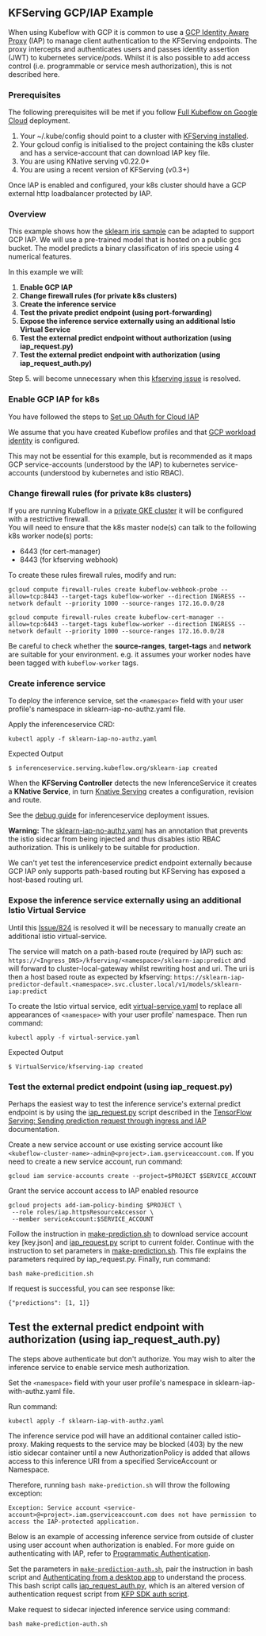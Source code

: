 ## KFServing GCP/IAP Example 
When using Kubeflow with GCP it is common to use a [GCP Identity Aware Proxy](https://cloud.google.com/iap) (IAP) to manage client authentication to the KFServing endpoints.  The proxy intercepts and authenticates users and passes identity assertion (JWT) to kubernetes service/pods.  Whilst it is also possible to add access control (i.e. programmable or service mesh authorization), this is not described here.

### Prerequisites

The following prerequisites will be met if you follow [Full Kubeflow on Google Cloud](https://www.kubeflow.org/docs/distributions/gke/deploy/overview/) deployment.

1. Your ~/.kube/config should point to a cluster with [KFServing installed](https://github.com/kubeflow/kfserving/#install-kfserving).
2. Your gcloud config is initialised to the project containing the k8s cluster and has a service-account that can download IAP key file.
3. You are using KNative serving v0.22.0+
4. You are using a recent version of KFServing (v0.3+)

Once IAP is enabled and configured, your k8s cluster should have a GCP external http loadbalancer protected by IAP.

### Overview
This example shows how the [sklearn iris sample](https://github.com/kserve/kserve/tree/master/docs/samples/v1alpha2/sklearn) can be adapted to support GCP IAP.  We will use a pre-trained model that is hosted on a public gcs bucket.  The model predicts a binary classificaton of iris specie using 4 numerical features.

In this example we will:
 1. **Enable GCP IAP**
 1. **Change firewall rules (for private k8s clusters)**
 1. **Create the inference service**
 1. **Test the private predict endpoint (using port-forwarding)**
 1. **Expose the inference service externally using an additional Istio Virtual Service**
 1. **Test the external predict endpoint without authorization (using iap_request.py)**
 1. **Test the external predict endpoint with authorization (using iap_request_auth.py)**

Step 5. will become unnecessary when this [kfserving issue](https://github.com/kubeflow/kfserving/issues/824) is resolved.

### Enable GCP IAP for k8s
You have followed the steps to [Set up OAuth for Cloud IAP](https://www.kubeflow.org/docs/gke/deploy/oauth-setup/)

We assume that you have created Kubeflow profiles and that [GCP workload identity](https://www.kubeflow.org/docs/gke/authentication/) is configured.

This may not be essential for this example, but is recommended as it maps GCP service-accounts (understood by the IAP) to kubernetes service-accounts (understood by kubernetes and istio RBAC).

### Change firewall rules (for private k8s clusters) 
If you are running Kubeflow in a [private GKE cluster](https://cloud.google.com/kubernetes-engine/docs/how-to/private-clusters) it will be configured with a restrictive firewall.  
You will need to ensure that the k8s master node(s) can talk to the following k8s worker node(s) ports: 
 - 6443 (for cert-manager) 
 - 8443 (for kfserving webhook)

To create these rules firewall rules, modify and run:

```
gcloud compute firewall-rules create kubeflow-webhook-probe --allow=tcp:8443 --target-tags kubeflow-worker --direction INGRESS --network default --priority 1000 --source-ranges 172.16.0.0/28

gcloud compute firewall-rules create kubeflow-cert-manager --allow=tcp:6443 --target-tags kubeflow-worker --direction INGRESS --network default --priority 1000 --source-ranges 172.16.0.0/28

```
Be careful to check whether the **source-ranges**, **target-tags** and **network** are suitable for your environment.  e.g. it assumes your worker nodes have been tagged with `kubeflow-worker` tags.


### Create inference service

To deploy the inference service, set the `<namespace>` field with your user profile's namespace in sklearn-iap-no-authz.yaml file.

Apply the inferenceservice CRD:
```
kubectl apply -f sklearn-iap-no-authz.yaml
```

Expected Output
```
$ inferenceservice.serving.kubeflow.org/sklearn-iap created
```

When the **KFServing Controller** detects the new InferenceService it creates a **KNative Service**, in turn [Knative Serving](https://knative.dev/docs/serving/) creates a configuration, revision and route.  

See the [debug guide](https://github.com/kubeflow/kfserving/blob/master/docs/KFSERVING_DEBUG_GUIDE.md) for inferenceservice deployment issues.

**Warning:** The [sklearn-iap-no-authz.yaml](./sklearn-iap-no-authz.yaml) has an annotation that prevents the istio sidecar from being injected and thus disables istio RBAC authorization.  This is unlikely to be suitable for production.

We can't yet test the inferenceservice predict endpoint externally because GCP IAP only supports path-based routing but KFServing has exposed a host-based routing url.  

### Expose the inference service externally using an additional Istio Virtual Service

Until this [Issue/824](https://github.com/kubeflow/kfserving/issues/824) is resolved it will be necessary to manually create an additional istio virtual-service.

The service will match on a path-based route (required by IAP) such as:
```https://<Ingress_DNS>/kfserving/<namespace>/sklearn-iap:predict```
and will forward to cluster-local-gateway whilst rewriting host and uri.  The uri is then a host based route as expected by kfserving:
```https://sklearn-iap-predictor-default.<namespace>.svc.cluster.local/v1/models/sklearn-iap:predict```

To create the Istio virtual service, edit [virtual-service.yaml](./virtual-service.yaml) to replace all appearances of `<namespace>` with your user profile' namespace. Then run command:

```
kubectl apply -f virtual-service.yaml
```

Expected Output
```
$ VirtualService/kfserving-iap created
```


### Test the external predict endpoint (using iap_request.py)

Perhaps the easiest way to test the inference service's external predict endpoint is by using the [iap_request.py](https://github.com/kubeflow/kubeflow/blob/master/docs/gke/iap_request.py) script described in the [TensorFlow Serving: Sending prediction request through ingress and IAP](https://www.kubeflow.org/docs/external-add-ons/serving/tfserving_new/#sending-prediction-request-through-ingress-and-iap/) documentation.  

Create a new service account or use existing service account like `<kubeflow-cluster-name>-admin@<project>.iam.gserviceaccount.com`.
If you need to create a new service account, run command:

```
gcloud iam service-accounts create --project=$PROJECT $SERVICE_ACCOUNT
```

Grant the service account access to IAP enabled resource

```
gcloud projects add-iam-policy-binding $PROJECT \
 --role roles/iap.httpsResourceAccessor \
 --member serviceAccount:$SERVICE_ACCOUNT
```

Follow the instruction in [make-prediction.sh](./make-prediction.sh) to download service account key [key.json] and [iap_request.py](https://github.com/kubeflow/kubeflow/blob/master/docs/gke/iap_request.py) script to current folder. Continue with the instruction to set parameters in [make-prediction.sh](./make-prediction.sh). This file explains the parameters required by iap_request.py. Finally, run command:

```
bash make-predicition.sh
```

If request is successful, you can see response like:

```
{"predictions": [1, 1]}
```


## Test the external predict endpoint with authorization (using iap_request_auth.py)

The steps above authenticate but don't authorize.  You may wish to alter the inference service to enable service mesh authorization.

Set the `<namespace>` field with your user profile's namespace in sklearn-iap-with-authz.yaml file.

Run command:
```
kubectl apply -f sklearn-iap-with-authz.yaml
```

The inference service pod will have an additional container called istio-proxy.  Making requests to the service may be blocked (403) by the new istio sidecar container until a new AuthorizationPolicy is added that allows access to this inference URI from a specified ServiceAccount or Namespace.

Therefore, running `bash make-prediction.sh` will throw the following exception:

```
Exception: Service account <service-account>@<project>.iam.gserviceaccount.com does not have permission to access the IAP-protected application.
```


Below is an example of accessing inference service from outside of cluster using user account when authorization is enabled. For more guide on authenticating with IAP, refer to [Programmatic Authentication](https://cloud.google.com/iap/docs/authentication-howto).


Set the parameters in [`make-prediction-auth.sh`](./make-prediciton-auth.sh), pair the instruction in bash script and [Authenticating from a desktop app](https://cloud.google.com/iap/docs/authentication-howto#authenticating_from_a_desktop_app) to understand the process. This bash script calls [iap_request_auth.py](./iap_request_auth.py), which is an altered version of authentication request script from [KFP SDK auth script](https://github.com/kubeflow/pipelines/blob/master/sdk/python/kfp/_auth.py).

Make request to sidecar injected inference service using command:

```
bash make-prediction-auth.sh
```
